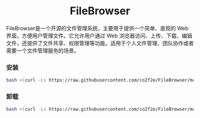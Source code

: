 <h1 align="center">
  FileBrowser
</h1>
FileBrowser是一个开源的文件管理系统，主要用于提供一个简单、直观的 Web 界面，方便用户管理文件。它允许用户通过 Web 浏览器访问、上传、下载、编辑文件，还提供了文件共享、权限管理等功能。适用于个人文件管理、团队协作或者需要一个文件管理服务的场景。


### 安装
```bash
bash <(curl -Ls https://raw.githubusercontent.com/co2f2e/FileBrowser/main/bash/install_filebrowser.sh)
```

### 卸载
```bash
bash <(curl -Ls https://raw.githubusercontent.com/co2f2e/FileBrowser/main/bash/uninstall_filebrowser.sh)
```
